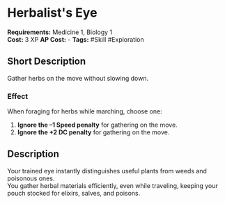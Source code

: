 # **Herbalist's Eye**

**Requirements:** Medicine 1, Biology 1  
**Cost:** 3 XP
**AP Cost:** -
**Tags:** #Skill #Exploration

## **Short Description**

Gather herbs on the move without slowing down.

### **Effect**

When foraging for herbs while marching, choose one:
1. **Ignore the –1 Speed penalty** for gathering on the move.
2. **Ignore the +2 DC penalty** for gathering on the move.

## Description
Your trained eye instantly distinguishes useful plants from weeds and poisonous ones.  
You gather herbal materials efficiently, even while traveling, keeping your pouch stocked for elixirs, salves, and poisons.
